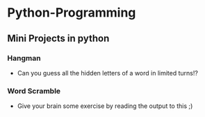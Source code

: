 # Python-Programming

## Mini Projects in python

### Hangman 
 - Can you guess all the hidden letters of a word in limited turns!?
 
 ### Word Scramble 
 - Give your brain some exercise by reading the output to this ;) 
